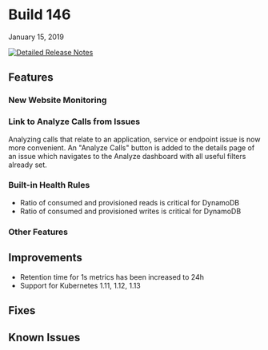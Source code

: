 # Build 146

January 15, 2019

[![Detailed Release Notes](https://img.shields.io/badge/detailed%20release%20notes-146-brightgreen.svg)](https://docs.instana.io/releases/notes/build_146/)

## Features

### New Website Monitoring

### Link to Analyze Calls from Issues

Analyzing calls that relate to an application, service or endpoint issue is now more convenient. An "Analyze Calls" button is added to the details page of an issue which navigates to the Analyze dashboard with all useful filters already set.

### Built-in Health Rules

- Ratio of consumed and provisioned reads is critical for DynamoDB
- Ratio of consumed and provisioned writes is critical for DynamoDB

### Other Features

## Improvements

* Retention time for 1s metrics has been increased to 24h
* Support for Kubernetes 1.11, 1.12, 1.13

## Fixes

## Known Issues
